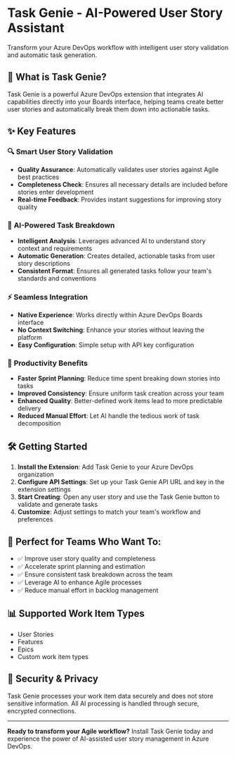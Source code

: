 # Task Genie - AI-Powered User Story Assistant

Transform your Azure DevOps workflow with intelligent user story validation and automatic task generation.

## 🚀 What is Task Genie?

Task Genie is a powerful Azure DevOps extension that integrates AI capabilities directly into your Boards interface, helping teams create better user stories and automatically break them down into actionable tasks.

## ✨ Key Features

### 🔍 **Smart User Story Validation**

- **Quality Assurance**: Automatically validates user stories against Agile best practices
- **Completeness Check**: Ensures all necessary details are included before stories enter development
- **Real-time Feedback**: Provides instant suggestions for improving story quality

### 🤖 **AI-Powered Task Breakdown**

- **Intelligent Analysis**: Leverages advanced AI to understand story context and requirements
- **Automatic Generation**: Creates detailed, actionable tasks from user story descriptions
- **Consistent Format**: Ensures all generated tasks follow your team's standards and conventions

### ⚡ **Seamless Integration**

- **Native Experience**: Works directly within Azure DevOps Boards interface
- **No Context Switching**: Enhance your stories without leaving the platform
- **Easy Configuration**: Simple setup with API key configuration

### 🎯 **Productivity Benefits**

- **Faster Sprint Planning**: Reduce time spent breaking down stories into tasks
- **Improved Consistency**: Ensure uniform task creation across your team
- **Enhanced Quality**: Better-defined work items lead to more predictable delivery
- **Reduced Manual Effort**: Let AI handle the tedious work of task decomposition

## 🛠️ Getting Started

1. **Install the Extension**: Add Task Genie to your Azure DevOps organization
2. **Configure API Settings**: Set up your Task Genie API URL and key in the extension settings
3. **Start Creating**: Open any user story and use the Task Genie button to validate and generate tasks
4. **Customize**: Adjust settings to match your team's workflow and preferences

## 🏢 Perfect for Teams Who Want To:

- ✅ Improve user story quality and completeness
- ✅ Accelerate sprint planning and estimation
- ✅ Ensure consistent task breakdown across the team
- ✅ Leverage AI to enhance Agile processes
- ✅ Reduce manual effort in backlog management

## 📊 Supported Work Item Types

- User Stories
- Features
- Epics
- Custom work item types

## 🔐 Security & Privacy

Task Genie processes your work item data securely and does not store sensitive information. All AI processing is handled through secure, encrypted connections.

---

**Ready to transform your Agile workflow?** Install Task Genie today and experience the power of AI-assisted user story management in Azure DevOps.

